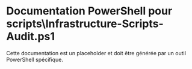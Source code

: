 # Documentation PowerShell pour scripts\Infrastructure-Scripts-Audit.ps1

Cette documentation est un placeholder et doit être générée par un outil PowerShell spécifique.
